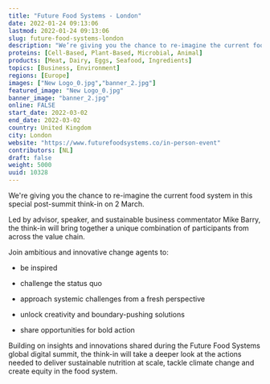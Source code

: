 ```yaml
---
title: "Future Food Systems - London"
date: 2022-01-24 09:13:06
lastmod: 2022-01-24 09:13:06
slug: future-food-systems-london
description: "We’re giving you the chance to re-imagine the current food system in this special post-summit think-in on 2 March.Led by advisor, speaker, and sustainable business commentator Mike Barry, the think-in will bring together a unique combination of participants from across the value chain.Join ambitious and innovative change agents to:be inspiredchallenge the status quoapproach systemic challenges from a fresh perspectiveunlock creativity and boundary-pushing solutions"
proteins: [Cell-Based, Plant-Based, Microbial, Animal]
products: [Meat, Dairy, Eggs, Seafood, Ingredients]
topics: [Business, Environment]
regions: [Europe]
images: ["New Logo_0.jpg","banner_2.jpg"]
featured_image: "New Logo_0.jpg"
banner_image: "banner_2.jpg"
online: FALSE
start_date: 2022-03-02
end_date: 2022-03-02
country: United Kingdom
city: London
website: "https://www.futurefoodsystems.co/in-person-event"
contributors: [NL]
draft: false
weight: 5000
uuid: 10328
---
```

We're giving you the chance to re-imagine the current food system in
this special post-summit think-in on 2 March.

Led by advisor, speaker, and sustainable business commentator Mike
Barry, the think-in will bring together a unique combination of
participants from across the value chain.

Join ambitious and innovative change agents to:

-   be inspired

-   challenge the status quo

-   approach systemic challenges from a fresh perspective

-   unlock creativity and boundary-pushing solutions

-   share opportunities for bold action

Building on insights and innovations shared during the Future Food
Systems global digital summit, the think-in will take a deeper look at
the actions needed to deliver sustainable nutrition at scale, tackle
climate change and create equity in the food system.
